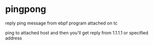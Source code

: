 # pingpong
reply ping message from ebpf program attached on tc

ping to attached host and then you'll get reply from 1.1.1.1 or specified address
